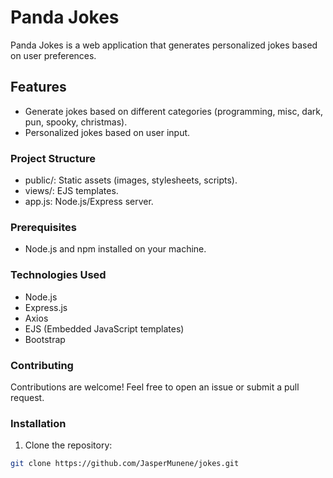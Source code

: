 # Panda Jokes

Panda Jokes is a web application that generates personalized jokes based on user preferences.

## Features

- Generate jokes based on different categories (programming, misc, dark, pun, spooky, christmas).
- Personalized jokes based on user input.

### Project Structure
- public/: Static assets (images, stylesheets, scripts).
- views/: EJS templates.
- app.js: Node.js/Express server.


### Prerequisites

- Node.js and npm installed on your machine.

### Technologies Used
- Node.js
- Express.js
- Axios
- EJS (Embedded JavaScript templates)
- Bootstrap

### Contributing
Contributions are welcome! Feel free to open an issue or submit a pull request.

### Installation

1. Clone the repository:

```bash
git clone https://github.com/JasperMunene/jokes.git
